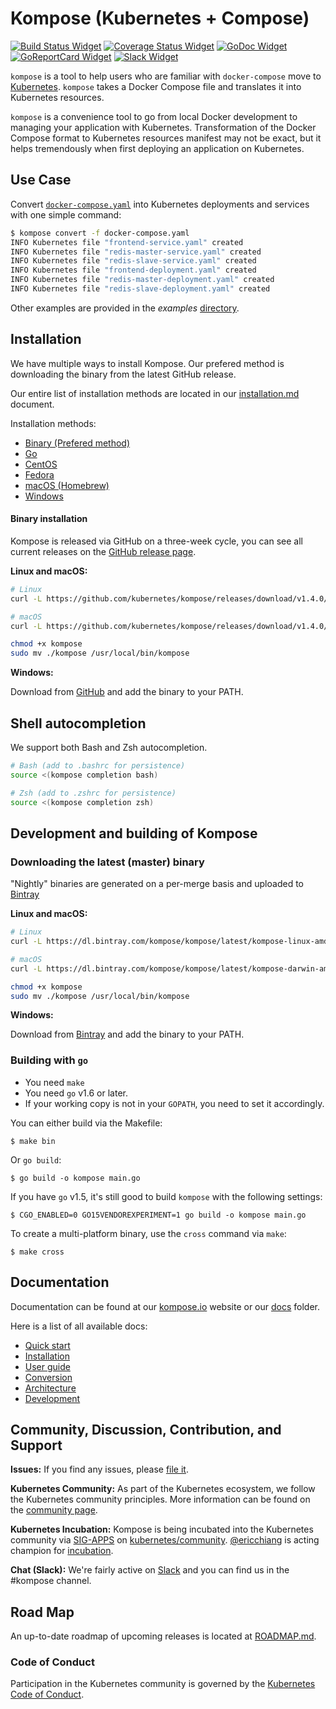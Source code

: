 # Kompose (Kubernetes + Compose)

[![Build Status Widget]][Build Status] [![Coverage Status Widget]][Coverage Status] [![GoDoc Widget]][GoDoc]  [![GoReportCard Widget]][GoReportCardResult] [![Slack Widget]][Slack]

`kompose` is a tool to help users who are familiar with `docker-compose` move to [Kubernetes](http://kubernetes.io). `kompose` takes a Docker Compose file and translates it into Kubernetes resources.

`kompose` is a convenience tool to go from local Docker development to managing your application with Kubernetes. Transformation of the Docker Compose format to Kubernetes resources manifest may not be exact, but it helps tremendously when first deploying an application on Kubernetes.

## Use Case

Convert [`docker-compose.yaml`](https://raw.githubusercontent.com/kubernetes/kompose/master/examples/docker-compose.yaml) into Kubernetes deployments and services with one simple command:

```sh
$ kompose convert -f docker-compose.yaml
INFO Kubernetes file "frontend-service.yaml" created         
INFO Kubernetes file "redis-master-service.yaml" created     
INFO Kubernetes file "redis-slave-service.yaml" created      
INFO Kubernetes file "frontend-deployment.yaml" created      
INFO Kubernetes file "redis-master-deployment.yaml" created  
INFO Kubernetes file "redis-slave-deployment.yaml" created 
```

Other examples are provided in the _examples_ [directory](./examples).

## Installation

We have multiple ways to install Kompose. Our prefered method is downloading the binary from the latest GitHub release.

Our entire list of installation methods are located in our [installation.md](/docs/installation.md) document.

Installation methods:
  - [Binary (Prefered method)](README.md)
  - [Go](/docs/installation.md#go)
  - [CentOS](/docs/installation.md#centos)
  - [Fedora](/docs/installation.md#fedora)
  - [macOS (Homebrew)](/docs/installation.md#macos)
  - [Windows](docs/installation.md#windows)

#### Binary installation

Kompose is released via GitHub on a three-week cycle, you can see all current releases on the [GitHub release page](https://github.com/kubernetes/kompose/releases).

__Linux and macOS:__

```sh
# Linux
curl -L https://github.com/kubernetes/kompose/releases/download/v1.4.0/kompose-linux-amd64 -o kompose

# macOS
curl -L https://github.com/kubernetes/kompose/releases/download/v1.4.0/kompose-darwin-amd64 -o kompose

chmod +x kompose
sudo mv ./kompose /usr/local/bin/kompose
```

__Windows:__

Download from [GitHub](https://github.com/kubernetes/kompose/releases/download/v1.4.0/kompose-windows-amd64.exe) and add the binary to your PATH.

## Shell autocompletion

We support both Bash and Zsh autocompletion.

```sh
# Bash (add to .bashrc for persistence)
source <(kompose completion bash)

# Zsh (add to .zshrc for persistence)
source <(kompose completion zsh)
```

## Development and building of Kompose


### Downloading the latest (master) binary

"Nightly" binaries are generated on a per-merge basis and uploaded to [Bintray](https://bintray.com/kompose)

__Linux and macOS:__

```sh
# Linux 
curl -L https://dl.bintray.com/kompose/kompose/latest/kompose-linux-amd64 -o kompose

# macOS
curl -L https://dl.bintray.com/kompose/kompose/latest/kompose-darwin-amd64 -o kompose

chmod +x kompose
sudo mv ./kompose /usr/local/bin/kompose
```

__Windows:__

Download from [Bintray](https://dl.bintray.com/kompose/kompose/latest/kompose-windows-amd64.exe) and add the binary to your PATH.


### Building with `go`

- You need `make`
- You need `go` v1.6 or later.
- If your working copy is not in your `GOPATH`, you need to set it accordingly.

You can either build via the Makefile:

```console
$ make bin
```

Or `go build`:

```console
$ go build -o kompose main.go
```

If you have `go` v1.5, it's still good to build `kompose` with the following settings:

```console
$ CGO_ENABLED=0 GO15VENDOREXPERIMENT=1 go build -o kompose main.go
```

To create a multi-platform binary, use the `cross` command via `make`:

```console
$ make cross
```

## Documentation

Documentation can be found at our [kompose.io](http://kompose.io) website or our [docs](https://github.com/kubernetes/kompose/tree/master/docs) folder.

Here is a list of all available docs:

- [Quick start](docs/quickstart.md)
- [Installation](docs/installation.md)
- [User guide](docs/user-guide.md)
- [Conversion](docs/conversion.md)
- [Architecture](docs/architecture.md)
- [Development](docs/development.md)

## Community, Discussion, Contribution, and Support

__Issues:__ If you find any issues, please [file it](https://github.com/kubernetes/kompose/issues).

__Kubernetes Community:__ As part of the Kubernetes ecosystem, we follow the Kubernetes community principles. More information can be found on the [community page](http://kubernetes.io/community/).

__Kubernetes Incubation:__ Kompose is being incubated into the Kubernetes community via [SIG-APPS](https://github.com/kubernetes/community/tree/master/sig-apps) on [kubernetes/community](https://github.com/kubernetes/community). [@ericchiang](https://github.com/ericchiang) is acting champion for [incubation](https://github.com/kubernetes/community/blob/master/incubator.md).

__Chat (Slack):__ We're fairly active on [Slack](http://slack.kubernetes.io#kompose) and you can find us in the #kompose channel.

## Road Map

An up-to-date roadmap of upcoming releases is located at [ROADMAP.md](/ROADMAP.md).

### Code of Conduct

Participation in the Kubernetes community is governed by the [Kubernetes Code of Conduct](code-of-conduct.md).

[Build Status]: https://travis-ci.org/kubernetes/kompose
[Build Status Widget]: https://travis-ci.org/kubernetes/kompose.svg?branch=master
[GoDoc]: https://godoc.org/github.com/kubernetes/kompose
[GoDoc Widget]: https://godoc.org/github.com/kubernetes/kompose?status.svg
[Slack]: http://slack.kubernetes.io#kompose
[Slack Widget]: https://s3.eu-central-1.amazonaws.com/ngtuna/join-us-on-slack.png
[Coverage Status Widget]: https://coveralls.io/repos/github/kubernetes/kompose/badge.svg?branch=master
[Coverage Status]: https://coveralls.io/github/kubernetes/kompose?branch=master
[GoReportCard Widget]: https://goreportcard.com/badge/github.com/kubernetes/kompose
[GoReportCardResult]: https://goreportcard.com/report/github.com/kubernetes/kompose
